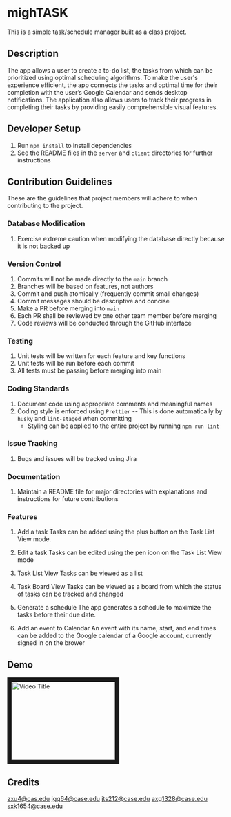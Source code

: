 # mighTASK

This is a simple task/schedule manager built as a class project.

## Description

The app allows a user to create a to-do list, the tasks from which can be prioritized using optimal scheduling algorithms. To make the user's experience efficient, the app connects the tasks and optimal time for their completion with the user’s Google Calendar and sends desktop notifications. The application also allows users to track their progress in completing their tasks by providing easily comprehensible visual features. 


## Developer Setup

1. Run `npm install` to install dependencies
1. See the README files in the `server` and `client` directories for further
   instructions

## Contribution Guidelines

These are the guidelines that project members will adhere to when contributing
to the project.

### Database Modification

1. Exercise extreme caution when modifying the database directly because it is
   not backed up

### Version Control

1. Commits will not be made directly to the `main` branch
1. Branches will be based on features, not authors
1. Commit and push atomically (frequently commit small changes)
1. Commit messages should be descriptive and concise
1. Make a PR before merging into `main`
1. Each PR shall be reviewed by one other team member before merging
1. Code reviews will be conducted through the GitHub interface

### Testing

1. Unit tests will be written for each feature and key functions
1. Unit tests will be run before each commit
1. All tests must be passing before merging into main

### Coding Standards

1. Document code using appropriate comments and meaningful names
1. Coding style is enforced using `Prettier` -- This is done automatically by
   `husky` and `lint-staged` when committing
   - Styling can be applied to the entire project by running `npm run lint`

### Issue Tracking

1. Bugs and issues will be tracked using Jira

### Documentation

1. Maintain a README file for major directories with explanations and
   instructions for future contributions

### Features

1. Add a task
Tasks can be added using the plus button on the Task List View mode.

2. Edit a task
Tasks can be edited using the pen icon on the Task List View mode

3. Task List View
Tasks can be viewed as a list

4. Task Board View
Tasks can be viewed as a board from which the status of tasks can be tracked and changed

5. Generate a schedule
The app generates a schedule to maximize the tasks before their due date. 

7. Add an event to Calendar
An event with its name, start, and end times can be added to the Google calendar of a Google account, currently signed in on the brower

## Demo 
<a href="[http://www.youtube.com/watch?feature=player_embedded&v=VIDEO_ID](https://www.youtube.com/watch?v=eMNY3zI-TPM)
" target="_blank"><img src="[http://img.youtube.com/vi/VIDEO_ID/0.jpg](https://www.youtube.com/watch?v=eMNY3zI-TPM)" 
alt="Video Title" width="240" height="180" border="10" /></a>

## Credits
zxu4@cas.edu
jgg64@case.edu
jts212@case.edu
axg1328@case.edu
sxk1654@case.edu
